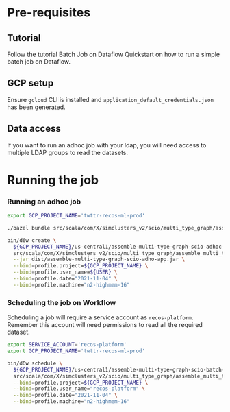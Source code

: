 # Pre-requisites

## Tutorial
Follow the tutorial Batch Job on Dataflow Quickstart on how to run a simple batch job on Dataflow.

## GCP setup

Ensure `gcloud` CLI is installed and `application_default_credentials.json` has been generated.

## Data access

If you want to run an adhoc job with your ldap, you will need access to multiple LDAP groups to read the datasets.

# Running the job

### Running an adhoc job

```bash
export GCP_PROJECT_NAME='twttr-recos-ml-prod'

./bazel bundle src/scala/com/X/simclusters_v2/scio/multi_type_graph/assemble_multi_type_graph:assemble-multi-type-graph-scio-adhoc-app

bin/d6w create \
  ${GCP_PROJECT_NAME}/us-central1/assemble-multi-type-graph-scio-adhoc-app \
  src/scala/com/X/simclusters_v2/scio/multi_type_graph/assemble_multi_type_graph/assemble-multi-type-graph-scio-adhoc.d6w \
  --jar dist/assemble-multi-type-graph-scio-adho-app.jar \
  --bind=profile.project=${GCP_PROJECT_NAME} \
  --bind=profile.user_name=${USER} \
  --bind=profile.date="2021-11-04" \
  --bind=profile.machine="n2-highmem-16"
```

### Scheduling the job on Workflow

Scheduling a job will require a service account as `recos-platform`. 
Remember this account will need permissions to read all the required dataset. 

```bash
export SERVICE_ACCOUNT='recos-platform'
export GCP_PROJECT_NAME='twttr-recos-ml-prod'

bin/d6w schedule \
  ${GCP_PROJECT_NAME}/us-central1/assemble-multi-type-graph-scio-batch-app \
  src/scala/com/X/simclusters_v2/scio/multi_type_graph/assemble_multi_type_graph/assemble-multi-type-graph-scio-batch.d6w \
  --bind=profile.project=${GCP_PROJECT_NAME} \
  --bind=profile.user_name="recos-platform" \
  --bind=profile.date="2021-11-04" \
  --bind=profile.machine="n2-highmem-16"
```

